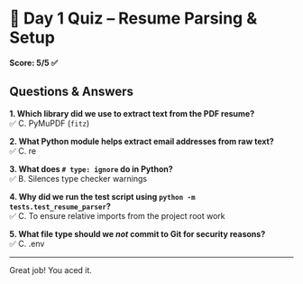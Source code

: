 # 🧠 Day 1 Quiz – Resume Parsing & Setup

**Score: 5/5 ✅**

## Questions & Answers

**1. Which library did we use to extract text from the PDF resume?**  
✅ C. PyMuPDF (`fitz`)

**2. What Python module helps extract email addresses from raw text?**  
✅ C. re

**3. What does `# type: ignore` do in Python?**  
✅ B. Silences type checker warnings

**4. Why did we run the test script using `python -m tests.test_resume_parser`?**  
✅ C. To ensure relative imports from the project root work

**5. What file type should we _not_ commit to Git for security reasons?**  
✅ C. .env

---

Great job! You aced it.
